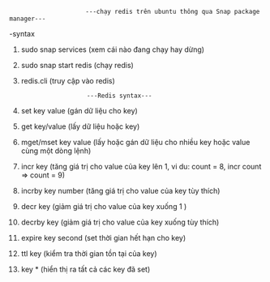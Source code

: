                          ---chạy redis trên ubuntu thông qua Snap package manager---
-syntax
1) sudo snap services (xem cái nào đang chạy hay dừng)
2) sudo snap start redis (chạy redis)
3) redis.cli (truy cập vào redis)

                         ---Redis syntax---
4) set key value (gán dữ liệu cho key)
5) get key/value (lấy dữ liệu hoặc key)
6) mget/mset key value (lấy hoặc gán dữ liệu cho nhiều key hoặc value cùng một dòng lệnh)
7) incr key (tăng giá trị cho value của key lên 1, vi du: count = 8, incr count => count = 9)
8) incrby key number (tăng giá trị cho value của key tùy thích)
9) decr key (giảm giá trị cho value của key xuống 1 )
10) decrby key (giảm giá trị cho value của key xuống tùy thích)
11) expire key second (set thời gian hết hạn cho key)
11) ttl key (kiểm tra thời gian tồn tại của key)
12) key * (hiển thị ra tất cả các key đã set)